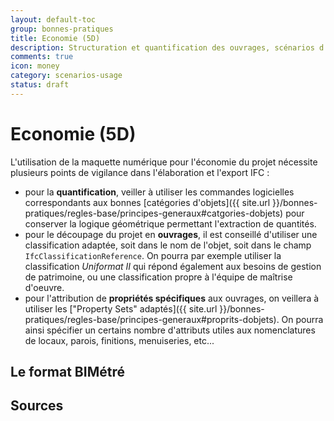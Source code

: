 ```yaml
---
layout: default-toc
group: bonnes-pratiques
title: Economie (5D)
description: Structuration et quantification des ouvrages, scénarios d'échanges avec l'économiste.
comments: true
icon: money
category: scenarios-usage
status: draft
---
```


# Economie (5D)

L'utilisation de la maquette numérique pour l'économie du projet nécessite plusieurs points de vigilance dans l'élaboration et l'export IFC :

* pour la **quantification**, veiller à utiliser les commandes logicielles correspondants aux bonnes [catégories d'objets]({{ site.url }}/bonnes-pratiques/regles-base/principes-generaux#catgories-dobjets) pour conserver la logique géométrique permettant l'extraction de quantités.
* pour le découpage du projet en **ouvrages**, il est conseillé d'utiliser une classification adaptée, soit dans le nom de l'objet, soit dans le champ `IfcClassificationReference`. On pourra par exemple utiliser la classification *Uniformat II* qui répond également aux besoins de gestion de patrimoine, ou une classification propre à l'équipe de maîtrise d'oeuvre.
* pour l'attribution de **propriétés spécifiques** aux ouvrages, on veillera à utiliser les ["Property Sets" adaptés]({{ site.url }}/bonnes-pratiques/regles-base/principes-generaux#proprits-dobjets). On pourra ainsi spécifier un certains nombre d'attributs utiles aux nomenclatures de locaux, parois, finitions, menuiseries, etc...

## Le format BIMétré

## Sources
